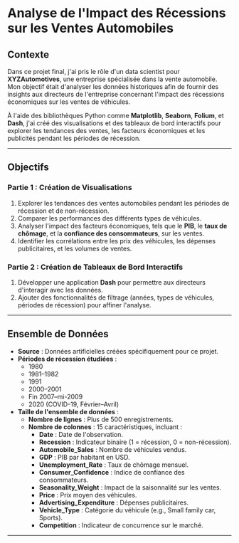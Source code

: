 # Analyse de l'Impact des Récessions sur les Ventes Automobiles

## Contexte
Dans ce projet final, j'ai pris le rôle d'un data scientist pour **XYZAutomotives**, une entreprise spécialisée dans la vente automobile. Mon objectif était d'analyser les données historiques afin de fournir des insights aux directeurs de l'entreprise concernant l'impact des récessions économiques sur les ventes de véhicules.

À l'aide des bibliothèques Python comme **Matplotlib**, **Seaborn**, **Folium**, et **Dash**, j'ai créé des visualisations et des tableaux de bord interactifs pour explorer les tendances des ventes, les facteurs économiques et les publicités pendant les périodes de récession.

---

## Objectifs
### Partie 1 : Création de Visualisations
1. Explorer les tendances des ventes automobiles pendant les périodes de récession et de non-récession.
2. Comparer les performances des différents types de véhicules.
3. Analyser l'impact des facteurs économiques, tels que le **PIB**, le **taux de chômage**, et la **confiance des consommateurs**, sur les ventes.
4. Identifier les corrélations entre les prix des véhicules, les dépenses publicitaires, et les volumes de ventes.

### Partie 2 : Création de Tableaux de Bord Interactifs
1. Développer une application **Dash** pour permettre aux directeurs d'interagir avec les données.
2. Ajouter des fonctionnalités de filtrage (années, types de véhicules, périodes de récession) pour affiner l'analyse.

---

## Ensemble de Données
- **Source** : Données artificielles créées spécifiquement pour ce projet.
- **Périodes de récession étudiées** :
  - 1980
  - 1981–1982
  - 1991
  - 2000–2001
  - Fin 2007–mi-2009
  - 2020 (COVID-19, Février–Avril)
- **Taille de l'ensemble de données** :
  - **Nombre de lignes** : Plus de 500 enregistrements.
  - **Nombre de colonnes** : 15 caractéristiques, incluant :
    - **Date** : Date de l'observation.
    - **Recession** : Indicateur binaire (1 = récession, 0 = non-récession).
    - **Automobile_Sales** : Nombre de véhicules vendus.
    - **GDP** : PIB par habitant en USD.
    - **Unemployment_Rate** : Taux de chômage mensuel.
    - **Consumer_Confidence** : Indice de confiance des consommateurs.
    - **Seasonality_Weight** : Impact de la saisonnalité sur les ventes.
    - **Price** : Prix moyen des véhicules.
    - **Advertising_Expenditure** : Dépenses publicitaires.
    - **Vehicle_Type** : Catégorie du véhicule (e.g., Small family car, Sports).
    - **Competition** : Indicateur de concurrence sur le marché.

---
